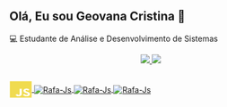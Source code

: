 ## Olá, Eu sou Geovana Cristina 👋

💻 Estudante de Análise e Desenvolvimento de Sistemas
<div align="center">
  <a href="[https://github.com/geovanaclira](https://github.com/geovanaclira)">
 <img height="140em" src="https://github-readme-stats.vercel.app/api?username=geovanaclira&show_icons=true&theme=radical"/>
  <img height="140em" src="https://github-readme-stats.vercel.app/api/top-langs/?username=geovanaclira&hide_progress=true&theme=radical"/>
</div>

##

<div>
  <img align="center" alt="Rafa-Js" height="30" width="40"src="https://raw.githubusercontent.com/devicons/devicon/master/icons/javascript/javascript-plain.svg">
  <img align="center" alt="Rafa-Js" height="30" width="40" src="https://cdn.jsdelivr.net/gh/devicons/devicon/icons/java/java-original.svg">
   <img align="center" alt="Rafa-Js" height="30" width="40" src="https://cdn.jsdelivr.net/gh/devicons/devicon/icons/html5/html5-original.svg">
  <img align="center" alt="Rafa-Js" height="30" width="40" src="https://cdn.jsdelivr.net/gh/devicons/devicon/icons/css3/css3-original.svg">
</div>
